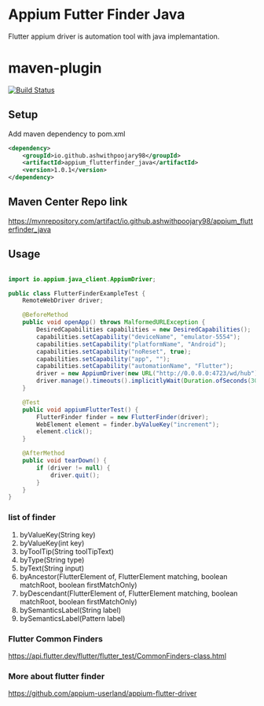 # Appium Futter Finder Java
Flutter appium driver is automation tool with java implemantation.

# maven-plugin
[![Build Status](https://github.com/ashwithpoojary98/javaflutterfinder/actions/workflows/mavenbuild.yml/badge.svg)](https://github.com/ashwithpoojary98/javaflutterfinder/actions/workflows/mavenbuild.yml)
## Setup
Add maven dependency to pom.xml

```xml
<dependency>
    <groupId>io.github.ashwithpoojary98</groupId>
    <artifactId>appium_flutterfinder_java</artifactId>
    <version>1.0.1</version>
</dependency>
```

## Maven Center Repo link

https://mvnrepository.com/artifact/io.github.ashwithpoojary98/appium_flutterfinder_java
## Usage

```java

import io.appium.java_client.AppiumDriver;

public class FlutterFinderExampleTest {
    RemoteWebDriver driver;

    @BeforeMethod
    public void openApp() throws MalformedURLException {
        DesiredCapabilities capabilities = new DesiredCapabilities();
        capabilities.setCapability("deviceName", "emulator-5554");
        capabilities.setCapability("platformName", "Android");
        capabilities.setCapability("noReset", true);
        capabilities.setCapability("app", "");
        capabilities.setCapability("automationName", "Flutter");
        driver = new AppiumDriver(new URL("http://0.0.0.0:4723/wd/hub"), capabilities);
        driver.manage().timeouts().implicitlyWait(Duration.ofSeconds(30));
    }

    @Test
    public void appiumFlutterTest() {
        FlutterFinder finder = new FlutterFinder(driver);
        WebElement element = finder.byValueKey("increment");
        element.click();
    }

    @AfterMethod
    public void tearDown() {
        if (driver != null) {
            driver.quit();
        }
    }
}
```        

### list of finder
1. byValueKey(String key)
2. byValueKey(int key)
3. byToolTip(String toolTipText)
4. byType(String type)
5. byText(String input)
6. byAncestor(FlutterElement of, FlutterElement matching, boolean matchRoot, boolean firstMatchOnly)
7. byDescendant(FlutterElement of, FlutterElement matching, boolean matchRoot, boolean firstMatchOnly)
8. bySemanticsLabel(String label)
9. bySemanticsLabel(Pattern label)


### Flutter Common Finders
https://api.flutter.dev/flutter/flutter_test/CommonFinders-class.html

### More about flutter finder
https://github.com/appium-userland/appium-flutter-driver
